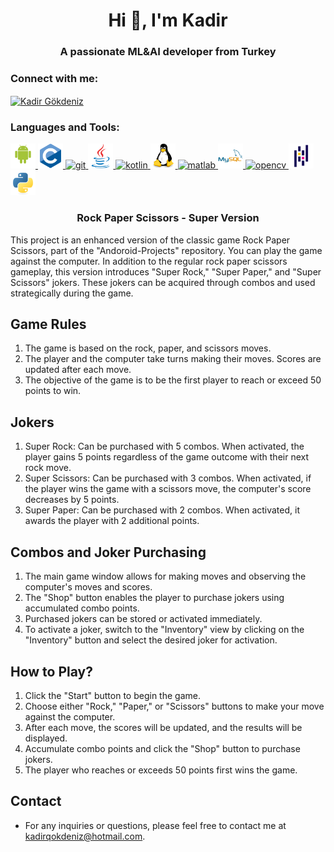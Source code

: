 <h1 align="center">Hi 👋, I'm Kadir</h1>
<h3 align="center">A passionate ML&AI developer from Turkey</h3>

<h3 align="left">Connect with me:</h3>
<p align="left">
<a href="https://linkedin.com/in/Kadir Gökdeniz" target="blank"><img align="center" src="https://raw.githubusercontent.com/rahuldkjain/github-profile-readme-generator/master/src/images/icons/Social/linked-in-alt.svg" alt="Kadir Gökdeniz" height="30" width="40" /></a>
</p>

<h3 align="left">Languages and Tools:</h3>
<p align="left"> <a href="https://developer.android.com" target="_blank" rel="noreferrer"> <img src="https://raw.githubusercontent.com/devicons/devicon/master/icons/android/android-original-wordmark.svg" alt="android" width="40" height="40"/> </a> <a href="https://www.cprogramming.com/" target="_blank" rel="noreferrer"> <img src="https://raw.githubusercontent.com/devicons/devicon/master/icons/c/c-original.svg" alt="c" width="40" height="40"/> </a> <a href="https://git-scm.com/" target="_blank" rel="noreferrer"> <img src="https://www.vectorlogo.zone/logos/git-scm/git-scm-icon.svg" alt="git" width="40" height="40"/> </a> <a href="https://www.java.com" target="_blank" rel="noreferrer"> <img src="https://raw.githubusercontent.com/devicons/devicon/master/icons/java/java-original.svg" alt="java" width="40" height="40"/> </a> <a href="https://kotlinlang.org" target="_blank" rel="noreferrer"> <img src="https://www.vectorlogo.zone/logos/kotlinlang/kotlinlang-icon.svg" alt="kotlin" width="40" height="40"/> </a> <a href="https://www.linux.org/" target="_blank" rel="noreferrer"> <img src="https://raw.githubusercontent.com/devicons/devicon/master/icons/linux/linux-original.svg" alt="linux" width="40" height="40"/> </a> <a href="https://www.mathworks.com/" target="_blank" rel="noreferrer"> <img src="https://upload.wikimedia.org/wikipedia/commons/2/21/Matlab_Logo.png" alt="matlab" width="40" height="40"/> </a> <a href="https://www.mysql.com/" target="_blank" rel="noreferrer"> <img src="https://raw.githubusercontent.com/devicons/devicon/master/icons/mysql/mysql-original-wordmark.svg" alt="mysql" width="40" height="40"/> </a> <a href="https://opencv.org/" target="_blank" rel="noreferrer"> <img src="https://www.vectorlogo.zone/logos/opencv/opencv-icon.svg" alt="opencv" width="40" height="40"/> </a> <a href="https://pandas.pydata.org/" target="_blank" rel="noreferrer"> <img src="https://raw.githubusercontent.com/devicons/devicon/2ae2a900d2f041da66e950e4d48052658d850630/icons/pandas/pandas-original.svg" alt="pandas" width="40" height="40"/> </a> <a href="https://www.python.org" target="_blank" rel="noreferrer"> <img src="https://raw.githubusercontent.com/devicons/devicon/master/icons/python/python-original.svg" alt="python" width="40" height="40"/> </a> </p>
<h3 align="center">Rock Paper Scissors - Super Version</h3>

This project is an enhanced version of the classic game Rock Paper Scissors, part of the "Andoroid-Projects" repository. You can play the game against the computer. In addition to the regular rock paper scissors gameplay, this version introduces "Super Rock," "Super Paper," and "Super Scissors" jokers. These jokers can be acquired through combos and used strategically during the game.

## Game Rules
1. The game is based on the rock, paper, and scissors moves.
2. The player and the computer take turns making their moves. Scores are updated after each move.
3. The objective of the game is to be the first player to reach or exceed 50 points to win.
## Jokers
1. Super Rock: Can be purchased with 5 combos. When activated, the player gains 5 points regardless of the game outcome with their next rock move.
2. Super Scissors: Can be purchased with 3 combos. When activated, if the player wins the game with a scissors move, the computer's score decreases by 5 points.
3. Super Paper: Can be purchased with 2 combos. When activated, it awards the player with 2 additional points.
## Combos and Joker Purchasing
1. The main game window allows for making moves and observing the computer's moves and scores.
2. The "Shop" button enables the player to purchase jokers using accumulated combo points.
3. Purchased jokers can be stored or activated immediately.
4. To activate a joker, switch to the "Inventory" view by clicking on the "Inventory" button and select the desired joker for activation.
## How to Play?
1. Click the "Start" button to begin the game.
2. Choose either "Rock," "Paper," or "Scissors" buttons to make your move against the computer.
3. After each move, the scores will be updated, and the results will be displayed.
4. Accumulate combo points and click the "Shop" button to purchase jokers.
5. The player who reaches or exceeds 50 points first wins the game.

## Contact
- For any inquiries or questions, please feel free to contact me at kadirqokdeniz@hotmail.com.
